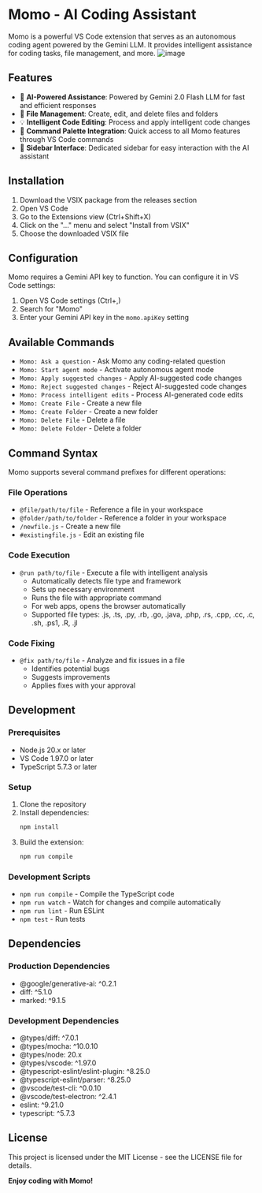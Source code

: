 # Momo - AI Coding Assistant

Momo is a powerful VS Code extension that serves as an autonomous coding agent powered by the Gemini LLM. It provides intelligent assistance for coding tasks, file management, and more.
![image](https://github.com/user-attachments/assets/54b60ec6-03bc-4d47-8bfc-bd0bd5067300)


## Features

- 🤖 **AI-Powered Assistance**: Powered by Gemini 2.0 Flash LLM for fast and efficient responses
- 📝 **File Management**: Create, edit, and delete files and folders
- 💡 **Intelligent Code Editing**: Process and apply intelligent code changes
- 🎯 **Command Palette Integration**: Quick access to all Momo features through VS Code commands
- 🎨 **Sidebar Interface**: Dedicated sidebar for easy interaction with the AI assistant

## Installation

1. Download the VSIX package from the releases section
2. Open VS Code
3. Go to the Extensions view (Ctrl+Shift+X)
4. Click on the "..." menu and select "Install from VSIX"
5. Choose the downloaded VSIX file

## Configuration

Momo requires a Gemini API key to function. You can configure it in VS Code settings:

1. Open VS Code settings (Ctrl+,)
2. Search for "Momo"
3. Enter your Gemini API key in the `momo.apiKey` setting

## Available Commands

- `Momo: Ask a question` - Ask Momo any coding-related question
- `Momo: Start agent mode` - Activate autonomous agent mode
- `Momo: Apply suggested changes` - Apply AI-suggested code changes
- `Momo: Reject suggested changes` - Reject AI-suggested code changes
- `Momo: Process intelligent edits` - Process AI-generated code edits
- `Momo: Create File` - Create a new file
- `Momo: Create Folder` - Create a new folder
- `Momo: Delete File` - Delete a file
- `Momo: Delete Folder` - Delete a folder

## Command Syntax

Momo supports several command prefixes for different operations:

### File Operations
- `@file/path/to/file` - Reference a file in your workspace
- `@folder/path/to/folder` - Reference a folder in your workspace
- `/newfile.js` - Create a new file
- `#existingfile.js` - Edit an existing file

### Code Execution
- `@run path/to/file` - Execute a file with intelligent analysis
  - Automatically detects file type and framework
  - Sets up necessary environment
  - Runs the file with appropriate command
  - For web apps, opens the browser automatically
  - Supported file types: .js, .ts, .py, .rb, .go, .java, .php, .rs, .cpp, .cc, .c, .sh, .ps1, .R, .jl

### Code Fixing
- `@fix path/to/file` - Analyze and fix issues in a file
  - Identifies potential bugs
  - Suggests improvements
  - Applies fixes with your approval

## Development

### Prerequisites

- Node.js 20.x or later
- VS Code 1.97.0 or later
- TypeScript 5.7.3 or later

### Setup

1. Clone the repository
2. Install dependencies:
   ```bash
   npm install
   ```
3. Build the extension:
   ```bash
   npm run compile
   ```

### Development Scripts

- `npm run compile` - Compile the TypeScript code
- `npm run watch` - Watch for changes and compile automatically
- `npm run lint` - Run ESLint
- `npm test` - Run tests

## Dependencies

### Production Dependencies
- @google/generative-ai: ^0.2.1
- diff: ^5.1.0
- marked: ^9.1.5

### Development Dependencies
- @types/diff: ^7.0.1
- @types/mocha: ^10.0.10
- @types/node: 20.x
- @types/vscode: ^1.97.0
- @typescript-eslint/eslint-plugin: ^8.25.0
- @typescript-eslint/parser: ^8.25.0
- @vscode/test-cli: ^0.0.10
- @vscode/test-electron: ^2.4.1
- eslint: ^9.21.0
- typescript: ^5.7.3

## License

This project is licensed under the MIT License - see the LICENSE file for details.


**Enjoy coding with Momo!**
